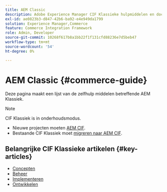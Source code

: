 ```yaml
---
title: AEM Classic
description: Adobe Experience Manager CIF Klassieke hulpmiddelen en documentatiekoppelingen voor zelfhulp.
exl-id: ae0823b3-d847-42b6-ba92-e4e949da1799
solution: Experience Manager,Commerce
feature: Commerce Integration Framework
role: Admin, Developer
source-git-commit: 10268f617b8a1bb22f1f131cfd88236e7d5beb47
workflow-type: tm+mt
source-wordcount: '54'
ht-degree: 0%

---
```



# AEM Classic {#commerce-guide}

Deze pagina maakt een lijst van de zelfhulp middelen betreffende AEM Klassiek.

>[!NOTE]
>
>CIF Klassiek is in onderhoudsmodus.
>
>* Nieuwe projecten moeten [AEM CIF](/help/commerce/cif/introduction.md).
>* Bestaande CIF Klassiek moet [migreren naar AEM CIF](/help/commerce/cif/migration.md).

## Belangrijke CIF Klassieke artikelen {#key-articles}

* [Concepten](administering/concepts.md)
* [Beheer](administering/generic.md)
* [Implementeren](deploying/ecommerce.md)
* [Ontwikkelen](developing/ecommerce.md)
